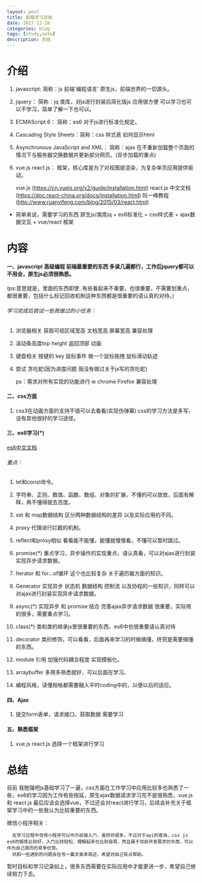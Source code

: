 ```yaml
---
layout: post
title: 前端学习总结
date: 2017-11-28
categories: blog
tags: [study,note]
description: 总结
---
```

# 介绍

1. javascript: 简称：js 前端'编程语言' 原生js，前端世界的一切源头。

2. jquery： 简称：jq 类库，对js进行封装后简化版js 应用很方便 可以学习也可以不学习，简单了解一下也可以。

3. ECMAScript 6： 简称：es6 对于js进行标准化规定。

4. Cascading Style Sheets：简称：css 样式表 如何显示html

5. Asynchronous JavaScript and XML： 简称：ajax 在不重新加载整个页面的情况下与服务器交换数据并更新部分网页。(异步加载的重点)

6. vue.js react.js： 框架，核心库是为了对视图层渲染，为复杂单页应用提供驱动。

    vue.js (https://cn.vuejs.org/v2/guide/installation.html) 
    react.js 中文文档 (https://doc.react-china.org/docs/installation.html) 阮一峰教程 (http://www.ruanyifeng.com/blog/2015/03/react.html)

- 简单来说，需要学习的东西 原生js/类库jq + es6标准化 + css样式表 + ajax数据交互 + vue/react 框架

# 内容

#### 一、javascript 高级编程 前端最重要的东西 多读几遍都行，工作后jquery都可以不用会，原生js必须很熟悉。

(ps:意思就是，里面的东西即使..有些看起来不重要，也很重要，不需要划重点，都很重要，包括什么标记回收机制这种东西都是很重要的请认真的对待。)

###### 学习完成后尝试一些我做过的小任务： 

1. 浏览器相关  获取可视区域宽高   文档宽高  屏幕宽高  兼容处理

2. 滚动条高度top  height    返回顶部  动画

3. 键盘相关 按键的 key   鼠标事件   做一个鼠标拖拽  鼠标滑动轨迹

4. 尝试 贪吃蛇(因为进度问题 我没有做过关于js写的贪吃蛇)

    ps：需求对所有实现的功能进行 ie chrome Firefox 兼容处理

#### 二、css方面 

1. css3在动画方面的支持不错可以去看看(实现伪弹幕) css的学习方法是多写，没有其他很好的学习途径。

#### 三、es6学习(*)

<a href="http://es6.ruanyifeng.com/#README">es6中文文档</a> 

###### 重点： 
1. let和const命令。

2. 字符串、正则、数值、函数、数组、对象的扩展，不懂的可以放放，后面有解释，再不懂得就去百度。

3. set 和 map数据结构 区分两种数据结构的差异 以及实际应用的不同。

4. proxy 代理进行拦截的机制。

5. reflect和proxy相似 看看能不能懂，能懂就慢慢看，不懂可以暂时跳过。

6. promise(*) 重点学习，异步操作的实现重点，请认真看，可以对ajax进行封装实现异步请求数据。

7. Iterator 和 for...of循环 这个也比较复杂 关于遍历器方面的知识。

8. Generator 实现异步 状态机 数据结构 控制流 以及协程的一些知识，同样可以对ajax进行封装实现异步请求数据。

9. async(*) 实现异步 和 promise 结合 完善ajax异步请求数据 很重要，实际用的很多，需要重点学习。

10. class(*) 类和类的继承js里很重要的东西，es6中也很重要请认真对待

11. decorator 类的修饰，可以看看，后面再来学习的时候搞懂，终究是需要搞懂的东西。

12. module 引用 加强代码耦合程度 实现模板化。

13. arraybuffer 多用多熟悉就好，可以后面在学习。

14. 编程风格，读懂规格都需要融入平时coding中的，以便以后的适应。

#### 四、Ajax

1. 提交form表单，请求接口，获取数据 需要学习

#### 五、熟悉框架

1. vue.js react.js 选择一个框架进行学习

# 总结

  目前 我勉强吧js基础学习了一遍，css方面在工作学习中应用比较多也熟悉了一些，es6的学习因为工作有些拖延，原生ajax数据请求学习完不是很熟悉，vue.js 和 react.js 最后应该会选择vue，不过还会对react进行学习，后续会补充关于框架学习中的一些我认为比较重要的东西。

微信小程序相关：

      在学习过程中觉得小程序可以作为前端入门，虽然坑很多，不过对于api的查询，css js es6的锻炼比较好，入门比较轻松，理解起来也比较容易，而且属于目前开发需求的东西，可以作为自己简历的竞争优势。
      坑和一些遇到的问题会在写一篇文章来简述，希望对自己有点帮助。

  暂时目标和学习记录如上，很多东西需要在实际应用中才能更进一步，希望自己继续努力下去。